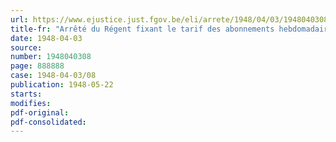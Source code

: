 ```yaml
---
url: https://www.ejustice.just.fgov.be/eli/arrete/1948/04/03/1948040308/justel
title-fr: "Arrêté du Régent fixant le tarif des abonnements hebdomadaires pour les passages d'eau publics sur l'Escaut maritime, le Rupel, la Durme, le Moervaart, la Nethe et la Senne inférieure"
date: 1948-04-03
source:
number: 1948040308
page: 888888
case: 1948-04-03/08
publication: 1948-05-22
starts:
modifies:
pdf-original:
pdf-consolidated:
---
```


